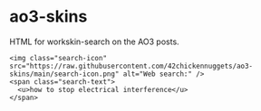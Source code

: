 # ao3-skins
HTML for workskin-search on the AO3 posts.

    <img class="search-icon" src="https://raw.githubusercontent.com/42chickennuggets/ao3-skins/main/search-icon.png" alt="Web search:" />
    <span class="search-text">
      <u>how to stop electrical interference</u>
    </span>
